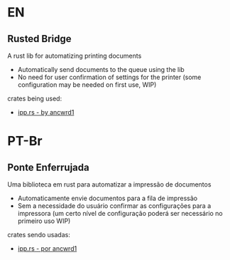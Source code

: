 # EN
## Rusted Bridge
A rust lib for automatizing printing documents
- Automatically send documents to the queue using the lib
- No need for user confirmation of settings for the printer (some configuration may be needed on first use, WIP)

crates being used:
- [ipp.rs - by ancwrd1](https://github.com/ancwrd1/ipp.rs)

# PT-Br
## Ponte Enferrujada
Uma biblioteca em rust para automatizar a impressão de documentos
- Automaticamente envie documentos para a fila de impressão
- Sem a necessidade do usuário confirmar as configurações para a impressora (um certo nível de configuração poderá ser necessário no primeiro uso WIP)

crates sendo usadas:
- [ipp.rs - por ancwrd1](https://github.com/ancwrd1/ipp.rs)
